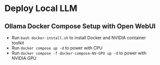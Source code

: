 # Deploy Local LLM 

## Ollama Docker Compose Setup with Open WebUI

 + Run `bash docker-install.sh` to install Docker and NVIDIA container toolkit
 + Run `docker compose up -d` to power with CPU
 + Run `docker compose -f docker-compose-NV-GPU up -d` to power with NVIDIA GPU

